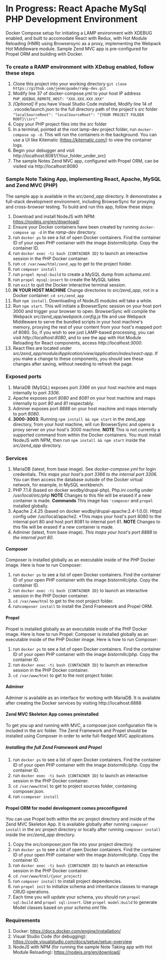 # In Progress: React Apache MySql PHP Development Environment
Docker Compose setup for initiating a LAMP environment with XDEBUG enabled, and built to accomodate React with Redux, with Hot Module Reloading (HMR) using Browsersync as a proxy, implementing the Webpack Hot Middleware module.  Sample Zend MVC app is pre-configured for Propel ORM and building with Docker.

### To create a RAMP environment with XDebug enabled, follow these steps
1. Clone this project into your working directory
`git clone https://github.com/jenmcquade/ramp-dev.git`
1. Modify line 37 of docker-compose.yml to your host IP address
`PHP_XDEBUG_REMOTE_HOST: "XXX.XXX.XXX.XXX"`
1. _[Optional]_ If you have Visual Studio Code installed, Modify line 14 of .vscode/launch.json to the full directory path of the project's _src_ folder
`"localSourceRoot": "localSourceRoot": "{YOUR PROJECT FOLDER ROOT}\\src"`
1. Copy your PHP project files into the _src_ folder
1. In a terminal, pointed at the root lamp-dev project folder, run `docker-compose up -d`. This will run the containers in the background. You can use a UI like Kitematic (https://kitematic.com/) to view the container logs. 
1. Begin your debugger and visit http://localhost:8081/{Your_folder_under_src}
1. The sample Notes Zend MVC app, configured with Propel ORM, can be visited via http://localhost:8080

### Sample Note Taking App, implementing React, Apache, MySQL and Zend MVC (PHP)
The sample app is available in the *src/zend_app* directory.  It demonstrates a full-stack development environment, including BrowserSync for proxying and cross-browser testing.  To build and run this app, follow these steps:
1. Download and install NodeJS with NPM: https://nodejs.org/en/download/
1. Ensure your Docker containers have been created by running `docker-compose up -d` in the *ramp-dev* directory.
1. run `docker ps` to see a list of open Docker containers.  Find the container ID of your open PHP container with the image *bistormllc/php*.  Copy the container ID.  
1. run `docker exec -ti bash {CONTAINER ID}` to launch an interactive session in the PHP Docker container.
1. run `cd /var/www/html/zend_app` to get to the project folder.
1. run `composer install`
1. run `propel mysql:build` to create a MySQL dump from *schema.xml*.
1. run `propel mysql:insert` to create the MySQL tables
1. run `exit` to quit the Docker interactive terminal session.
1. **IN YOUR HOST MACHINE** Change directories to *src/zend_app*, not in a Docker container: `cd src/zend_app`
1. Run `npm install`. Downloading of NodeJS modules will take a while.
1. Run `npm start`.  This will initiate a BrowserSync session on your host port 3000 and trigger your browser to open.  BrowserSync will compile the Webpack *src/zend_app/webpack.config.js* file and use Webpack Middleware to serve the bundled scripts in your host machine's memory, proxying the rest of your content from your host's mapped port of 8080.  So, if you wish to see just LAMP-based processing, you can visit *http://localhost:8080*, and to see the app with Hot Module Reloading for React components, access *http://localhost:3000*.
1. React files are located under *src/zend_app/module/Application/view/application/index/react-app*.  If you make a change to these components, you should see these changes after saving, without needing to refresh the page. 

### Exposed ports
1. MariaDB (MySQL) exposes port *3366* on your host machine and maps internally to port *3306*.
1. Apache exposes port *8080* and *8081* on your host machine and maps internally to port *80* and *81* respectably.
1. Adminer exposes port *8888* on your host machine and maps internally to port *8080*.
1. **3000-3003**: Running `npm install && npm start` in the zend_app directory, from your host machine, will run BrowserSync and opens a proxy server on your host's 3000 machine. **NOTE** This is not currently a supported command from within the Docker containers. You must install NodeJS with NPM, then run `npm install && npm start` inside the *src/zend_app* directory.  

### Services
1. MariaDB (latest, from base image). See _docker-compose.yml_ for login credentials. *This maps your host's port 3366 to the internal port 3306*.  You can then access the database outside of the Docker virtual network, for example, in MySQL workbench.
1. PHP 7.1.6 (based on docker wodby/drupal-php).  Php.ini config under */usr/local/etc/php*  **NOTE** Changes to this file will be erased if a new container is made.  **Commands** This image has `'composer` and `propel ` installed globally.
1. Apache 2.4.25 (based on docker wodby/drupal-apache:2.4-1.0.0).  Httpd config uder /usr/local/apache2.  *This maps your host's port 8080 to the internal port 80 and host port 8081 to internal port 81.  **NOTE** Changes to this file will be erased if a new container is made.  
1. Adminer (latest, from base image). *This maps your host's port 8888 to the internal port 80*.

#### Composer
Composer is installed globally as an executable inside of the PHP Docker image.  Here is how to run Composer:
1. run `docker ps` to see a list of open Docker containers.  Find the container ID of your open PHP container with the image *bistormllc/php*.  Copy the container ID.  
1. run `docker exec -ti bash {CONTAINER ID}` to launch an interactive session in the PHP Docker container.
1. `cd /var/www/html` to get to the root project folder.
1. run`composer install` to install the Zend Framework and Propel ORM.

#### Propel
Propel is installed globally as an executable inside of the PHP Docker image.  Here is how to run Propel:
Composer is installed globally as an executable inside of the PHP Docker image.  Here is how to run Composer:
1. run `docker ps` to see a list of open Docker containers.  Find the container ID of your open PHP container with the image *bistormllc/php*.  Copy the container ID.  
1. run `docker exec -ti bash {CONTAINER ID}` to launch an interactive session in the PHP Docker container.
1. `cd /var/www/html` to get to the root project folder.


#### Adminer
Adminer is available as an interface for working with MariaDB.  It is available after creating the Docker services by visiting http://localhost:8888

#### Zend MVC Skeleton App comes preinstalled
To get you up and running with MVC, a composer.json configuration file is included in the *src* folder.  The Zend Framework and Propel should be installed using Composer in order to write full-fledged MVC applications. 
##### Installing the full Zend Framework and Propel
1. run `docker ps` to see a list of open Docker containers.  Find the container ID of your open PHP container with the image *bistormllc/php*.  Copy the container ID.  
1. run `docker exec -ti bash {CONTAINER ID}` to launch an interactive session in the PHP Docker container.
1. `cd /var/www/html` to get to project sources folder, containing composer.json.
1. run `ccomposer install`

#### Propel ORM for model development comes preconfigured
You can use Propel both within the _src_ project directory and inside of the Zend MVC Skeleton App.  It is available globally after running `composer install` in the _src_ project directory or locally after running `composer install` inside the _src/zend_app_ directory.
1. Copy the *src/composer.json* file into your project directory.
1. run `docker ps` to see a list of open Docker containers.  Find the container ID of your open PHP container with the image *bistormllc/php*.  Copy the container ID.  
1. run `docker exec -ti bash {CONTAINER ID}` to launch an interactive session in the PHP Docker container.
1. `cd /var/www/html/{your_project}`
1. run `composer install` to install project dependencies.
1. run `propel init` to initialize schema and inheritance classes to manage CRUD operations.
1. Each time you will update your schema, you should run `propel sql:build` and `propel sql:insert`.  Use `propel model:build` to generate Model classes based on your *schema.xml* file.

### Requirements
1. Docker: https://docs.docker.com/engine/installation/
1. Visual Studio Code (for debugging): https://code.visualstudio.com/docs/setup/setup-overview
1. NodeJS with NPM (for running the sample Note Taking app with Hot Module Reloading): https://nodejs.org/en/download/
